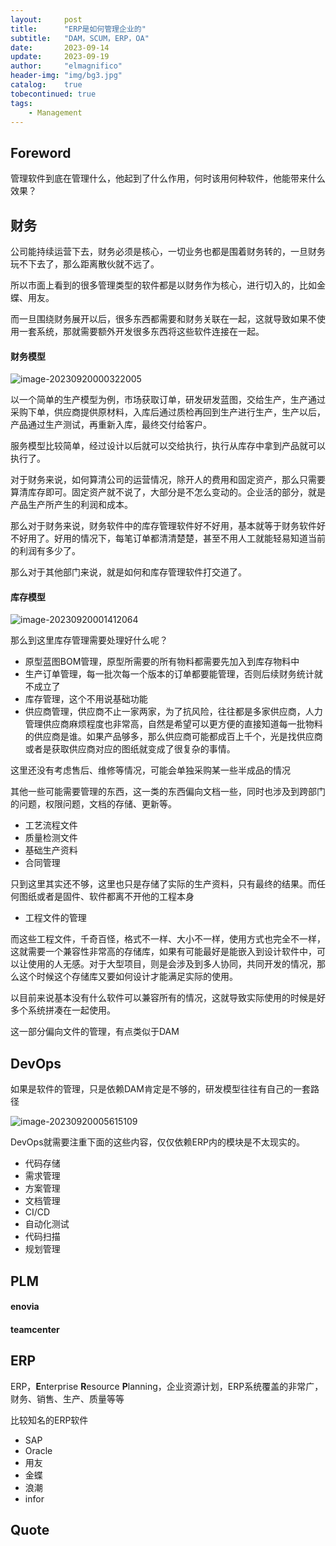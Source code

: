 ```yaml
---
layout:     post
title:      "ERP是如何管理企业的"
subtitle:   "DAM，SCUM，ERP，OA"
date:       2023-09-14
update:     2023-09-19
author:     "elmagnifico"
header-img: "img/bg3.jpg"
catalog:    true
tobecontinued: true
tags:
    - Management
---
```


## Foreword

管理软件到底在管理什么，他起到了什么作用，何时该用何种软件，他能带来什么效果？



## 财务

公司能持续运营下去，财务必须是核心，一切业务也都是围着财务转的，一旦财务玩不下去了，那么距离散伙就不远了。

所以市面上看到的很多管理类型的软件都是以财务作为核心，进行切入的，比如金蝶、用友。

而一旦围绕财务展开以后，很多东西都需要和财务关联在一起，这就导致如果不使用一套系统，那就需要额外开发很多东西将这些软件连接在一起。



#### 财务模型

![image-20230920000322005](https://img.elmagnifico.tech/static/upload/elmagnifico/202309200003068.png)

以一个简单的生产模型为例，市场获取订单，研发研发蓝图，交给生产，生产通过采购下单，供应商提供原材料，入库后通过质检再回到生产进行生产，生产以后，产品通过生产测试，再重新入库，最终交付给客户。

服务模型比较简单，经过设计以后就可以交给执行，执行从库存中拿到产品就可以执行了。

对于财务来说，如何算清公司的运营情况，除开人的费用和固定资产，那么只需要算清库存即可。固定资产就不说了，大部分是不怎么变动的。企业活的部分，就是产品生产所产生的利润和成本。

那么对于财务来说，财务软件中的库存管理软件好不好用，基本就等于财务软件好不好用了。好用的情况下，每笔订单都清清楚楚，甚至不用人工就能轻易知道当前的利润有多少了。

那么对于其他部门来说，就是如何和库存管理软件打交道了。



#### 库存模型

![image-20230920001412064](https://img.elmagnifico.tech/static/upload/elmagnifico/202309200014111.png)

那么到这里库存管理需要处理好什么呢？

- 原型蓝图BOM管理，原型所需要的所有物料都需要先加入到库存物料中
- 生产订单管理，每一批次每一个版本的订单都要能管理，否则后续财务统计就不成立了
- 库存管理，这个不用说基础功能
- 供应商管理，供应商不止一家两家，为了抗风险，往往都是多家供应商，人力管理供应商麻烦程度也非常高，自然是希望可以更方便的直接知道每一批物料的供应商是谁。如果产品够多，那么供应商可能都成百上千个，光是找供应商或者是获取供应商对应的图纸就变成了很复杂的事情。

这里还没有考虑售后、维修等情况，可能会单独采购某一些半成品的情况



其他一些可能需要管理的东西，这一类的东西偏向文档一些，同时也涉及到跨部门的问题，权限问题，文档的存储、更新等。

- 工艺流程文件
- 质量检测文件
- 基础生产资料
- 合同管理



只到这里其实还不够，这里也只是存储了实际的生产资料，只有最终的结果。而任何图纸或者是固件、软件都离不开他的工程本身

- 工程文件的管理



而这些工程文件，千奇百怪，格式不一样、大小不一样，使用方式也完全不一样，这就需要一个兼容性非常高的存储库，如果有可能最好是能嵌入到设计软件中，可以让使用的人无感。对于大型项目，则是会涉及到多人协同，共同开发的情况，那么这个时候这个存储库又要如何设计才能满足实际的使用。

以目前来说基本没有什么软件可以兼容所有的情况，这就导致实际使用的时候是好多个系统拼凑在一起使用。

这一部分偏向文件的管理，有点类似于DAM



## DevOps

如果是软件的管理，只是依赖DAM肯定是不够的，研发模型往往有自己的一套路径

![image-20230920005615109](https://img.elmagnifico.tech/static/upload/elmagnifico/202309200056168.png)

DevOps就需要注重下面的这些内容，仅仅依赖ERP内的模块是不太现实的。

- 代码存储
- 需求管理
- 方案管理
- 文档管理
- CI/CD
- 自动化测试
- 代码扫描
- 规划管理



## PLM



#### enovia



#### teamcenter





## ERP

ERP，**E**nterprise **R**esource **P**lanning，企业资源计划，ERP系统覆盖的非常广，财务、销售、生产、质量等等

比较知名的ERP软件

- SAP
- Oracle
- 用友
- 金蝶
- 浪潮
- infor



## Quote

> 
